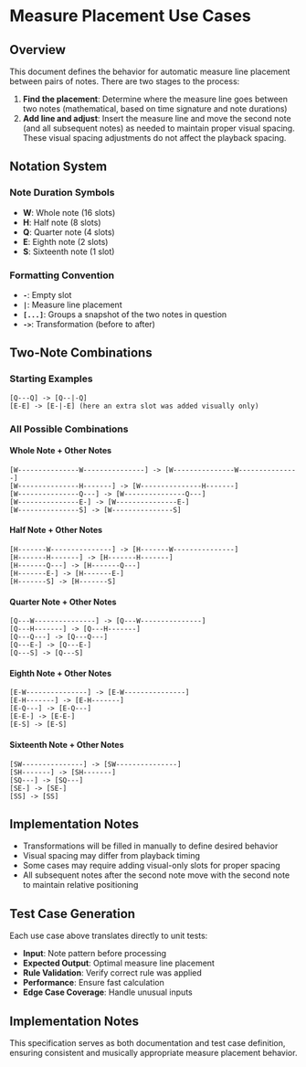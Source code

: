 # Measure Placement Use Cases

## Overview

This document defines the behavior for automatic measure line placement between pairs of notes. There are two stages to the process:

1. **Find the placement**: Determine where the measure line goes between two notes (mathematical, based on time signature and note durations)
2. **Add line and adjust**: Insert the measure line and move the second note (and all subsequent notes) as needed to maintain proper visual spacing. These visual spacing adjustments do not affect the playback spacing.

## Notation System

### Note Duration Symbols
- **W**: Whole note (16 slots)
- **H**: Half note (8 slots) 
- **Q**: Quarter note (4 slots)
- **E**: Eighth note (2 slots)
- **S**: Sixteenth note (1 slot)

### Formatting Convention
- **`-`**: Empty slot
- **`|`**: Measure line placement
- **`[...]`**: Groups a snapshot of the two notes in question
- **`->`**: Transformation (before to after)

## Two-Note Combinations

### Starting Examples
```
[Q---Q] -> [Q--|-Q]
[E-E] -> [E-|-E] (here an extra slot was added visually only)
```

### All Possible Combinations

#### Whole Note + Other Notes
```
[W---------------W---------------] -> [W---------------W---------------]
[W---------------H-------] -> [W---------------H-------]
[W---------------Q---] -> [W---------------Q---]
[W---------------E-] -> [W---------------E-]
[W---------------S] -> [W---------------S]
```

#### Half Note + Other Notes
```
[H-------W---------------] -> [H-------W---------------]
[H-------H-------] -> [H-------H-------]
[H-------Q---] -> [H-------Q---]
[H-------E-] -> [H-------E-]
[H-------S] -> [H-------S]
```

#### Quarter Note + Other Notes
```
[Q---W---------------] -> [Q---W---------------]
[Q---H-------] -> [Q---H-------]
[Q---Q---] -> [Q---Q---]
[Q---E-] -> [Q---E-]
[Q---S] -> [Q---S]
```

#### Eighth Note + Other Notes
```
[E-W---------------] -> [E-W---------------]
[E-H-------] -> [E-H-------]
[E-Q---] -> [E-Q---]
[E-E-] -> [E-E-]
[E-S] -> [E-S]
```

#### Sixteenth Note + Other Notes
```
[SW---------------] -> [SW---------------]
[SH-------] -> [SH-------]
[SQ---] -> [SQ---]
[SE-] -> [SE-]
[SS] -> [SS]
```

## Implementation Notes

- Transformations will be filled in manually to define desired behavior
- Visual spacing may differ from playback timing
- Some cases may require adding visual-only slots for proper spacing
- All subsequent notes after the second note move with the second note to maintain relative positioning

## Test Case Generation

Each use case above translates directly to unit tests:
- **Input**: Note pattern before processing
- **Expected Output**: Optimal measure line placement
- **Rule Validation**: Verify correct rule was applied
- **Performance**: Ensure fast calculation
- **Edge Case Coverage**: Handle unusual inputs

## Implementation Notes

This specification serves as both documentation and test case definition, ensuring consistent and musically appropriate measure placement behavior. 